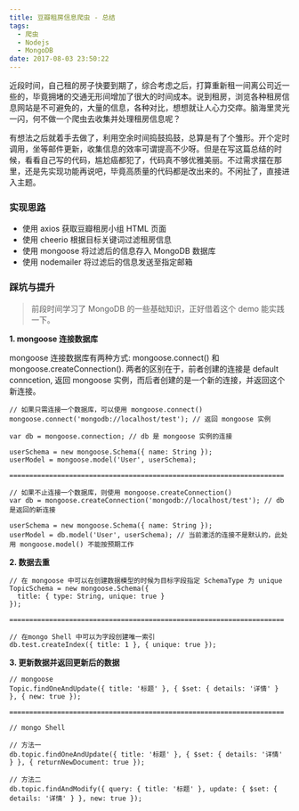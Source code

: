 ```yaml
---
title: 豆瓣租房信息爬虫 - 总结
tags:
  - 爬虫
  - Nodejs
  - MongoDB
date: 2017-08-03 23:50:22
---
```



近段时间，自己租的房子快要到期了，综合考虑之后，打算重新租一间离公司近一些的，毕竟拥堵的交通无形间增加了很大的时间成本。说到租房，浏览各种租房信息网站是不可避免的，大量的信息，各种对比，想想就让人心力交瘁。脑海里灵光一闪，何不做一个爬虫去收集并处理租房信息呢？

有想法之后就着手去做了，利用空余时间捣鼓捣鼓，总算是有了个雏形。开个定时调用，坐等邮件更新，收集信息的效率可谓提高不少呀。但是在写这篇总结的时候，看看自己写的代码，尴尬癌都犯了，代码真不够优雅美丽。不过需求摆在那里，还是先实现功能再说吧，毕竟高质量的代码都是改出来的。不闲扯了，直接进入主题。

### 实现思路

- 使用 axios 获取豆瓣租房小组 HTML 页面
- 使用 cheerio 根据目标关键词过滤租房信息
- 使用 mongoose 将过滤后的信息存入 MongoDB 数据库
- 使用 nodemailer 将过滤后的信息发送至指定邮箱

<!-- more -->

### 踩坑与提升

> 前段时间学习了 MongoDB 的一些基础知识，正好借着这个 demo 能实践一下。

**1. mongoose 连接数据库**

mongoose 连接数据库有两种方式: mongoose.connect() 和 mongoose.createConnection(). 两者的区别在于，前者创建的连接是 default conncetion, 返回 mongoose 实例，而后者创建的是一个新的连接，并返回这个新连接。

```
// 如果只需连接一个数据库，可以使用 mongoose.connect()
mongoose.connect('mongodb://localhost/test'); // 返回 mongoose 实例

var db = mongoose.connection; // db 是 mongoose 实例的连接

userSchema = new mongoose.Schema({ name: String });
userModel = mongoose.model('User', userSchema);

=====================================================================

// 如果不止连接一个数据库，则使用 mongoose.createConnection()
var db = mongoose.createConnection('mongodb://localhost/test'); // db 是返回的新连接

userSchema = new mongoose.Schema({ name: String });
userModel = db.model('User', userSchema); // 当前激活的连接不是默认的，此处用 mongoose.model() 不能按预期工作
```

**2. 数据去重**

```
// 在 mongoose 中可以在创建数据模型的时候为目标字段指定 SchemaType 为 unique
TopicSchema = new mongoose.Schema({
  title: { type: String, unique: true }
});

=====================================================================

// 在mongo Shell 中可以为字段创建唯一索引
db.test.createIndex({ title: 1 }, { unique: true });
```

**3. 更新数据并返回更新后的数据**

```
// mongoose
Topic.findOneAndUpdate({ title: '标题' }, { $set: { details: '详情' } }, { new: true });

=====================================================================

// mongo Shell

// 方法一
db.topic.findOneAndUpdate({ title: '标题' }, { $set: { details: '详情' } }, { returnNewDocument: true });

// 方法二
db.topic.findAndModify({ query: { title: '标题' }, update: { $set: { details: '详情' } }, new: true });
```
